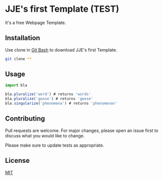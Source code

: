 # JJE's first Template (TEST)

It's a free Webpage Template.

## Installation

Use clone in [Git Bash](https://git-scm.com/downloads) to download JJE's first Template.

```bash
git clone **
```

## Usage

```js
import bla

bla.pluralize('word') # returns 'words'
bla.pluralize('goose') # returns 'geese'
bla.singularize('phenomena') # returns 'phenomenon'
```

## Contributing
Pull requests are welcome. For major changes, please open an issue first to discuss what you would like to change.

Please make sure to update tests as appropriate.

## License
[MIT](nothing)